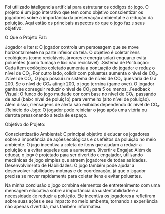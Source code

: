 Foi utilizado inteligencia artificial para estruturar os códigos do jogo.
O projeto é um jogo interativo que tem como objetivo conscientizar os jogadores sobre a importância da preservação ambiental e a redução da poluição. Aqui estão os principais aspectos do que o jogo faz e seus objetivo:

O Que o Projeto Faz:

Jogador e Itens: O jogador controla um personagem que se move horizontalmente na parte inferior da tela. O objetivo é coletar itens ecológicos (como recicláveis, árvores e energia solar) enquanto evita poluentes (como fumaça e lixo não reciclável).
.Sistema de Pontuação: Cada item ecológico coletado aumenta a pontuação do jogador e reduz o nível de CO₂. Por outro lado, colidir com poluentes aumenta o nível de CO₂.
.Nível de CO₂: O jogo possui um sistema de níveis de CO₂ que varia de 0 a 200. Se o nível de CO₂ atingir 200, o jogo termina (game over). O jogador ganha se conseguir reduzir o nível de CO₂ para 5 ou menos.
.Feedback Visual: O fundo do jogo muda de cor com base no nível de CO₂, passando de azul (baixo nível de poluição) para vermelho (alto nível de poluição). Além disso, mensagens de alerta são exibidas dependendo do nível de CO₂.
.Reinício do Jogo: O jogador pode reiniciar o jogo após uma vitória ou derrota pressionando a tecla de espaço.

Objetivo do Projeto:

Conscientização Ambiental: O principal objetivo é educar os jogadores sobre a importância de ações ecológicas e os efeitos da poluição no meio ambiente. O jogo incentiva a coleta de itens que ajudam a reduzir a poluição e a evitar aqueles que a aumentam.
Divertir e Engajar: Além de educar, o jogo é projetado para ser divertido e engajador, utilizando mecânicas de jogo simples que atraem jogadores de todas as idades.
Desenvolvimento de Habilidades: O jogo também pode ajudar a desenvolver habilidades motoras e de coordenação, já que o jogador precisa se mover rapidamente para coletar itens e evitar poluentes.

Na minha conclusão o jogo combina elementos de entretenimento com uma mensagem educativa sobre a importância da sustentabilidade e a necessidade de reduzir a poluição. Ele incentiva os jogadores a refletirem sobre suas ações e seu impacto no meio ambiente, tornando a experiência não apenas divertida, mas também informativa.
